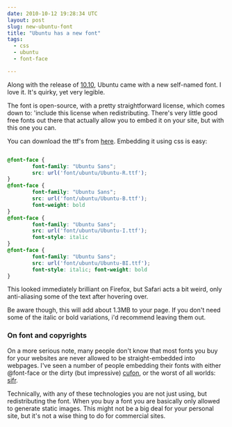 ```yaml
---
date: 2010-10-12 19:28:34 UTC
layout: post
slug: new-ubuntu-font
title: "Ubuntu has a new font"
tags:
  - css
  - ubuntu
  - font-face

---
```

<p>Along with the release of <a href="http://www.ubuntu.com/">10.10</a>, Ubuntu came with a new self-named font. I love it. It's quirky, yet very legible.</p> 

<p>The font is open-source, with a pretty straightforward license, which comes down to: 'include this license when redistributing. There's very little good free fonts out there that actually allow you to embed it on your site, but with this one you can.</p>

<p>You can download the ttf's from <a href="http://font.ubuntu.com/">here</a>. Embedding it using css is easy:</p>

```css

@font-face {
        font-family: "Ubuntu Sans";
        src: url('font/ubuntu/Ubuntu-R.ttf');
} 
@font-face {
        font-family: "Ubuntu Sans"; 
        src: url('font/ubuntu/Ubuntu-B.ttf'); 
        font-weight: bold
} 
@font-face {
        font-family: "Ubuntu Sans"; 
        src: url('font/ubuntu/Ubuntu-I.ttf'); 
        font-style: italic 
} 
@font-face {
        font-family: "Ubuntu Sans"; 
        src: url('font/ubuntu/Ubuntu-BI.ttf'); 
        font-style: italic; font-weight: bold 
} 

```

<p>This looked immediately brilliant on Firefox, but Safari acts a bit weird, only anti-aliasing some of the text after hovering over.</p>

<p>Be aware though, this will add about 1.3MB to your page. If you don't need some of the italic or bold variations, i'd recommend leaving them out.</p>

<h3>On font and copyrights</h3>

<p>On a more serious note, many people don't know that most fonts you buy for your websites are never allowed to be straight-embedded into webpages. I've seen a number of people embedding their fonts with either @font-face or the dirty (but impressive) <a href="http://cufon.shoqolate.com/generate/">cufon</a>, or the worst of all worlds: <a href="http://www.mikeindustries.com/blog/sifr">sifr</a>.</p>

<p>Technically, with any of these technologies you are not just using, but redistributing the font. When you buy a font you are basically only allowed to generate static images. This might not be a big deal for your personal site, but it's not a wise thing to do for commercial sites.</p>

